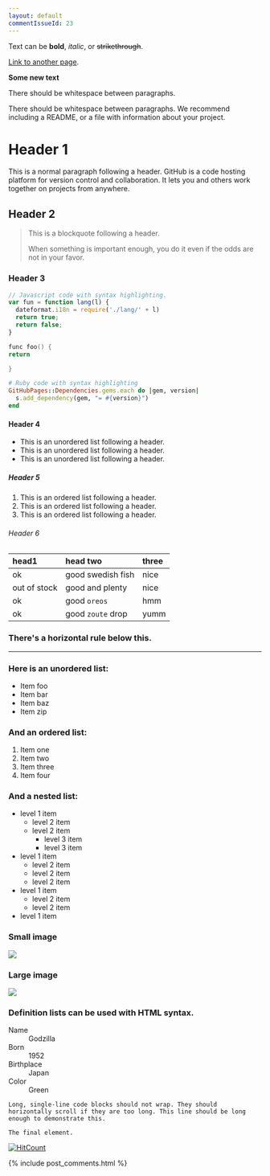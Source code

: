 ```yaml
---
layout: default
commentIssueId: 23
---
```

<script src="https://ajax.googleapis.com/ajax/libs/jquery/3.1.1/jquery.min.js"></script>
<script type="text/javascript">
  function loadComments(data) {
    for (var i=0; i<data.length; i++) {
      var cuser = data[i].user.login;
      var cuserlink = data[i].user.html_url;
      var clink = data[i].html_url;
      var cbody = data[i].body_html;
      var cavatarlink = data[i].user.avatar_url;      
      var cdate = new Date(data[i].created_at);
      $("#comments").append(
         "<div class='comment'>" + 
            "<div class='commentheader'>" + 
              "<div class='commentgravatar'>" + 
                '<img src="' + cavatarlink + '" alt="" width="30" height="30">' + 
              "</div>" + 
              "<a class='commentuser' href=\""+ cuserlink + "\">" + 
                cuser + 
              "</a>" + 
              "<a class='commentdate' href=\"" + clink + "\">" + 
                cdate.toLocaleDateString("en") +  
              "</a>" +
            "</div>" + 
            "<div class='commentbody'>" + 
              cbody + 
            "</div>" + 
          "</div>"
      );
    }
  }
  $.ajax("https://api.github.com/repos/apmattil/apmattil.github.io/issues/23/comments", {
    headers: {Accept: "application/vnd.github.v3.html+json"},
    dataType: "json",
    success: function(msg){
      loadComments(msg);
   }
  });
</script>


Text can be **bold**, _italic_, or ~~strikethrough~~.

[Link to another page](another-page).

**Some new text**


There should be whitespace between paragraphs.

There should be whitespace between paragraphs. We recommend including a README, or a file with information about your project.

# [](#header-1)Header 1

This is a normal paragraph following a header. GitHub is a code hosting platform for version control and collaboration. It lets you and others work together on projects from anywhere.

## [](#header-2)Header 2

> This is a blockquote following a header.
>
> When something is important enough, you do it even if the odds are not in your favor.

### [](#header-3)Header 3

```js
// Javascript code with syntax highlighting.
var fun = function lang(l) {
  dateformat.i18n = require('./lang/' + l)
  return true;
  return false;
}
```

```c++
func foo() {
return

}
```

```ruby
# Ruby code with syntax highlighting
GitHubPages::Dependencies.gems.each do |gem, version|
  s.add_dependency(gem, "= #{version}")
end
```

#### [](#header-4)Header 4

*   This is an unordered list following a header.
*   This is an unordered list following a header.
*   This is an unordered list following a header.

##### [](#header-5)Header 5

1.  This is an ordered list following a header.
2.  This is an ordered list following a header.
3.  This is an ordered list following a header.

###### [](#header-6)Header 6

| head1        | head two          | three |
|:-------------|:------------------|:------|
| ok           | good swedish fish | nice  |
| out of stock | good and plenty   | nice  |
| ok           | good `oreos`      | hmm   |
| ok           | good `zoute` drop | yumm  |

### There's a horizontal rule below this.

* * *

### Here is an unordered list:

*   Item foo
*   Item bar
*   Item baz
*   Item zip

### And an ordered list:

1.  Item one
1.  Item two
1.  Item three
1.  Item four

### And a nested list:

- level 1 item
  - level 2 item
  - level 2 item
    - level 3 item
    - level 3 item
- level 1 item
  - level 2 item
  - level 2 item
  - level 2 item
- level 1 item
  - level 2 item
  - level 2 item
- level 1 item

### Small image

![](https://assets-cdn.github.com/images/icons/emoji/octocat.png)

### Large image

![](https://guides.github.com/activities/hello-world/branching.png)


### Definition lists can be used with HTML syntax.

<dl>
<dt>Name</dt>
<dd>Godzilla</dd>
<dt>Born</dt>
<dd>1952</dd>
<dt>Birthplace</dt>
<dd>Japan</dd>
<dt>Color</dt>
<dd>Green</dd>
</dl>

```
Long, single-line code blocks should not wrap. They should horizontally scroll if they are too long. This line should be long enough to demonstrate this.
```

```
The final element.
```

[![HitCount](http://hits.dwyl.io/apmattil/site.svg)](http://hits.dwyl.io/apmattil/site)

{% include post_comments.html %}
